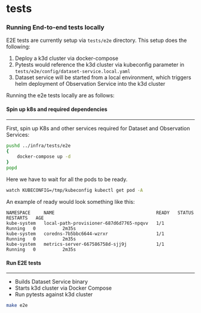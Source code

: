 # tests

### Running End-to-end tests locally

E2E tests are currently setup via `tests/e2e` directory. This setup does the following:

1. Deploy a k3d cluster via docker-compose
2. Pytests would reference the k3d cluster via kubeconfig parameter in `tests/e2e/config/dataset-service.local.yaml`
3. Dataset service will be started from a local environment, which triggers helm deployment of Observation Service into the k3d cluster

Running the e2e tests locally are as follows:

#### <a>Spin up k8s and required dependencies</b>
---

First, spin up K8s and other services required for Dataset and Observation Services:

```bash
pushd ../infra/tests/e2e
{
    docker-compose up -d
}
popd
```

Here we have to wait for all the pods to be ready.

```bash
watch KUBECONFIG=/tmp/kubeconfig kubectl get pod -A
```

An example of ready would look something like this:
```
NAMESPACE     NAME                                      READY   STATUS    RESTARTS   AGE
kube-system   local-path-provisioner-687d6d7765-npqvv   1/1     Running   0          2m35s
kube-system   coredns-7b5bbc6644-wzrxr                  1/1     Running   0          2m35s
kube-system   metrics-server-667586758d-sjj9j           1/1     Running   0          2m35s
```

#### <b>Run E2E tests</b>
---

- Builds Dataset Service binary
- Starts k3d cluster via Docker Compose
- Run pytests against k3d cluster

```bash
make e2e
```
